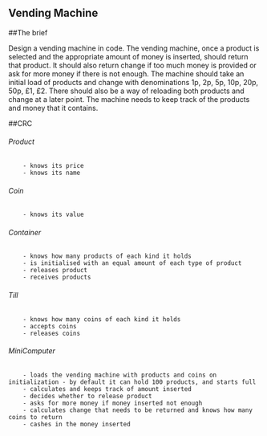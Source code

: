 Vending Machine
--------------------------------------------------

##The brief

Design a vending machine in code. The vending machine, once a product is selected and the appropriate amount of money is inserted, should return that product. It should also return change if too much money is provided or ask for more money if there is not enough. The machine should take an initial load of products and change with denominations 1p, 2p, 5p, 10p, 20p, 50p, £1, £2. There should also be a way of reloading both products and change at a later point. The machine needs to keep track of the products and money that it contains.

##CRC

###### Product
		- knows its price
		- knows its name
###### Coin
		- knows its value
###### Container
		- knows how many products of each kind it holds
		- is initialised with an equal amount of each type of product
		- releases product
		- receives products
###### Till
		- knows how many coins of each kind it holds
		- accepts coins
		- releases coins

###### MiniComputer
		- loads the vending machine with products and coins on initialization - by default it can hold 100 products, and starts full
		- calculates and keeps track of amount inserted
		- decides whether to release product
		- asks for more money if money inserted not enough
		- calculates change that needs to be returned and knows how many coins to return
		- cashes in the money inserted


